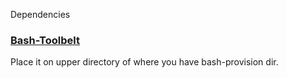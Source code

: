 Dependencies
### [Bash-Toolbelt](https://github.com/skywarth/bash-toolbelt)
Place it on upper directory of where you have bash-provision dir.

